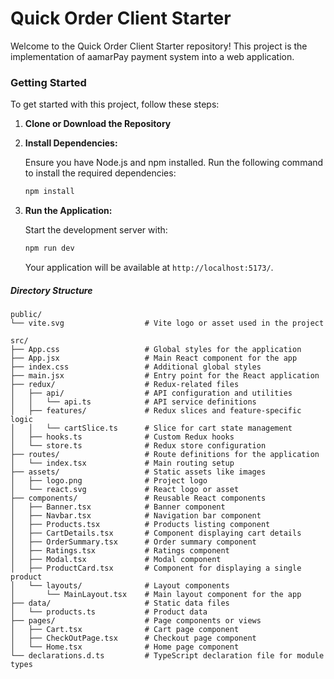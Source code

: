 # Quick Order Client Starter

Welcome to the Quick Order Client Starter repository! This project is the implementation of aamarPay payment system into a web application.

### **Getting Started**

To get started with this project, follow these steps:

1. **Clone or Download the Repository**

2. **Install Dependencies:**

   Ensure you have Node.js and npm installed. Run the following command to install the required dependencies:

   ```bash
   npm install
   ```

3. **Run the Application:**

   Start the development server with:

   ```bash
   npm run dev
   ```

   Your application will be available at `http://localhost:5173/`.

##### **Directory Structure**

```plaintext
public/
└── vite.svg                  # Vite logo or asset used in the project

src/
├── App.css                   # Global styles for the application
├── App.jsx                   # Main React component for the app
├── index.css                 # Additional global styles
├── main.jsx                  # Entry point for the React application
├── redux/                    # Redux-related files
│   ├── api/                  # API configuration and utilities
│   │   └── api.ts            # API service definitions
│   ├── features/             # Redux slices and feature-specific logic
│   │   └── cartSlice.ts      # Slice for cart state management
│   ├── hooks.ts              # Custom Redux hooks
│   └── store.ts              # Redux store configuration
├── routes/                   # Route definitions for the application
│   └── index.tsx             # Main routing setup
├── assets/                   # Static assets like images
│   ├── logo.png              # Project logo
│   └── react.svg             # React logo or asset
├── components/               # Reusable React components
│   ├── Banner.tsx            # Banner component
│   ├── Navbar.tsx            # Navigation bar component
│   ├── Products.tsx          # Products listing component
│   ├── CartDetails.tsx       # Component displaying cart details
│   ├── OrderSummary.tsx      # Order summary component
│   ├── Ratings.tsx           # Ratings component
│   ├── Modal.tsx             # Modal component
│   ├── ProductCard.tsx       # Component for displaying a single product
│   └── layouts/              # Layout components
│       └── MainLayout.tsx    # Main layout component for the app
├── data/                     # Static data files
│   └── products.ts           # Product data
├── pages/                    # Page components or views
│   ├── Cart.tsx              # Cart page component
│   ├── CheckOutPage.tsx      # Checkout page component
│   └── Home.tsx              # Home page component
└── declarations.d.ts         # TypeScript declaration file for module types
```
